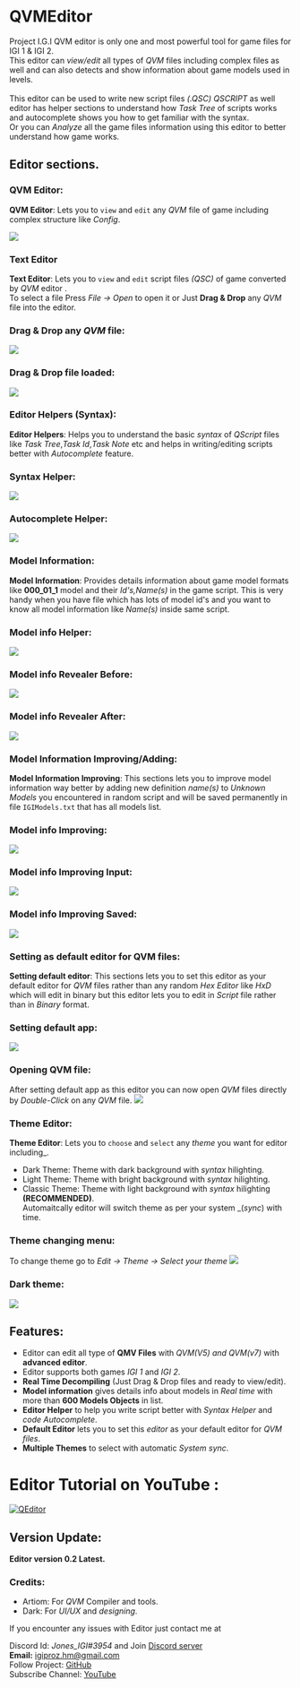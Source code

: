 # QVMEditor
Project I.G.I QVM editor is only one and most powerful tool for game files for IGI 1 &amp; IGI 2.</br>
This editor can _view/edit_ all types of _QVM_ files including complex files as well and can also detects and show information 
about game models used in levels.</br></br>
This editor can be used to write new script files _(.QSC) QSCRIPT_  as well editor has helper sections to understand how _Task Tree_ of scripts works and autocomplete shows you how to get familiar with the syntax.</br>
Or you can _Analyze_ all the game files information using this editor to better understand how game works.

## Editor sections.
### QVM Editor:
**QVM Editor**: Lets you to `view` and `edit` any _QVM_ file of game including complex structure like _Config_.</br>

![](https://github.com/IGI-Research-Devs/QVMEditor/blob/master/resources/qvm_editor_main.png?raw=true)</br>

### Text Editor
**Text Editor**: Lets you to `view` and `edit` script files _(QSC)_ of game converted by _QVM_ editor .</br>
To select a file Press _File -> Open_ to open it or Just **Drag & Drop** any _QVM_ file into the editor.

### **Drag & Drop** any _QVM_ file:
![](https://github.com/IGI-Research-Devs/QVMEditor/blob/master/resources/qvm_editor_dragdrop_start.png?raw=true)</br>

### **Drag & Drop** file loaded:
![](https://github.com/IGI-Research-Devs/QVMEditor/blob/master/resources/qvm_editor_dragdrop_end.png?raw=true)</br>

### Editor Helpers (Syntax):
**Editor Helpers**: Helps you to understand the basic _syntax_ of _QScript_ files like _Task Tree_,_Task Id_,_Task Note_ etc 
and helps in writing/editing scripts better with _Autocomplete_ feature.

### **Syntax Helper**:
![](https://github.com/IGI-Research-Devs/QVMEditor/blob/master/resources/qvm_editor_tooltip.png?raw=true)</br>

### **Autocomplete Helper**:
![](https://github.com/IGI-Research-Devs/QVMEditor/blob/master/resources/qvm_editor_autocomplete.png?raw=true)</br>

### Model Information:
**Model Information**: Provides details information about game model formats like **000_01_1** model and their _Id's,Name(s)_ in the game script.
This is very handy when you have file which has lots of model id's and you want to know all model information like _Name(s)_ inside same script.

### **Model info Helper**:
![](https://github.com/IGI-Research-Devs/QVMEditor/blob/master/resources/qvm_editor_modelinfo_tooltip.png?raw=true)</br>

### **Model info Revealer Before**:
![](https://github.com/IGI-Research-Devs/QVMEditor/blob/master/resources/qvm_editor_modelinfo_reveal_before.png?raw=true)</br>

### **Model info Revealer After**:
![](https://github.com/IGI-Research-Devs/QVMEditor/blob/master/resources/qvm_editor_modelinfo_reveal_after.png?raw=true)</br>

### Model Information Improving/Adding:
**Model Information Improving**: This sections lets you to improve model information way better by adding new definition _name(s)_ to _Unknown Models_ you
encountered in random script and will be saved permanently in file `IGIModels.txt` that has all models list.

### **Model info Improving**:
![](https://github.com/IGI-Research-Devs/QVMEditor/blob/master/resources/qvm_editor_improve.png?raw=true)</br>

### **Model info Improving Input**:
![](https://github.com/IGI-Research-Devs/QVMEditor/blob/master/resources/qvm_editor_improve_input.png?raw=true)</br>

### **Model info Improving Saved**:
![](https://github.com/IGI-Research-Devs/QVMEditor/blob/master/resources/qvm_editor_improve_saved.png?raw=true)</br>

### Setting as default editor for QVM files:
**Setting default editor**: This sections lets you to set this editor as your default editor for _QVM_ files rather than any random _Hex Editor_ like _HxD_
which will edit in binary but this editor lets you to edit in _Script_ file rather than in _Binary_ format.

### **Setting default app**:
![](https://github.com/IGI-Research-Devs/QVMEditor/blob/master/resources/qvm_editor_set_open_default_app.png?raw=true)</br>

### **Opening QVM file**:
After setting default app as this editor you can now open _QVM_ files directly by _Double-Click_ on any _QVM_ file.
![](https://github.com/IGI-Research-Devs/QVMEditor/blob/master/resources/qvm_editor_set_open_default_app_open.png?raw=true)</br>

### Theme Editor:
**Theme Editor**: Lets you to `choose` and `select` any _theme_ you want for editor including_.</br>
- Dark Theme: Theme with dark background with _syntax_ hilighting.
- Light Theme: Theme with bright background with _syntax_ hilighting.
- Classic Theme: Theme with light background with _syntax_ hilighting **(RECOMMENDED)**.</br>
Automaitcally editor will switch theme as per your system _(_sync_) with time.

### **Theme changing menu**:
To change theme go to _Edit -> Theme -> Select your theme_ 
![](https://github.com/IGI-Research-Devs/QVMEditor/blob/master/resources/qvm_editor_change_theme.png?raw=true)</br>

### **Dark theme**:
![](https://github.com/IGI-Research-Devs/QVMEditor/blob/master/resources/qvm_editor_change_theme_dark.png?raw=true)</br>

## Features:
* Editor can edit all type of **QMV Files** with _QVM(V5) and QVM(v7)_ with **advanced editor**.
* Editor supports both games _IGI 1_ and _IGI 2_.
* **Real Time Decompiling** (Just Drag & Drop files and ready to view/edit).
* **Model information** gives details info about models in _Real time_ with more than **600 Models Objects** in list.
* **Editor Helper** to help you write script better with _Syntax Helper_ and _code Autocomplete_.
* **Default Editor** lets you to set this _editor_ as your default editor for  _QVM files_.
* **Multiple Themes** to select with automatic _System sync_.

# Editor Tutorial on YouTube :
[![QEditor](https://img.youtube.com/vi/XDYC0jcDTKs/0.jpg)](https://www.youtube.com/watch?v=XDYC0jcDTKs)
## Version Update:
**Editor version 0.2 Latest.**

### Credits:
- Artiom: For _QVM_ Compiler and tools.
- Dark: For _UI/UX_ and _designing_.

If you encounter any issues with Editor just contact me at</br>

Discord Id: _Jones_IGI#3954_ and Join [Discord server](https://discord.gg/AyVDW7kE6V)</br>
**Email:** igiproz.hm@gmail.com</br>
Follow Project: [GitHub](https://github.com/IGI-Research-Devs/)</br>
Subscribe Channel: [YouTube](https://www.youtube.com/channel/UChGryl0a0dii81NfDZ12LwA/)</br>

